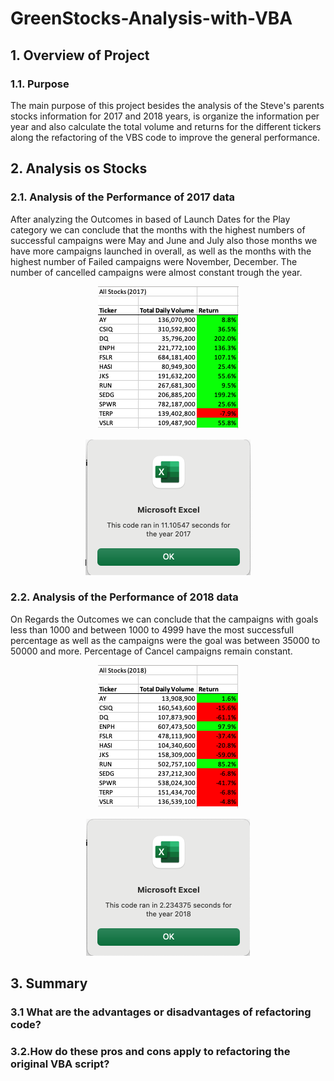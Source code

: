 # GreenStocks-Analysis-with-VBA

## 1. Overview of Project

### 1.1. Purpose
The main purpose of this project besides the analysis of the Steve's parents stocks information for 2017 and 2018 years, is organize the information per year and also calculate the total volume and returns for the different tickers along the refactoring of the VBS code to improve the general performance.

## 2. Analysis os Stocks

### 2.1. Analysis of the Performance of 2017 data
After analyzing the Outcomes in based of Launch Dates for the Play category we can conclude that the months with the highest numbers of successful campaigns were May and June and July also those months we have more campaigns launched in overall, as well as the months with the highest number of Failed campaigns were November, December.
The number of cancelled campaigns were almost constant trough the year.

<p align="center">
  <img  src="Resources/VBA_Challenge_Results2017.png">
</p>

<p align="center">
  <img src="Resources/VBA_Challenge_2017.png">
</p>


### 2.2.  Analysis of the Performance of 2018 data

On Regards the Outcomes we can conclude that the campaigns with goals less than 1000 and between 1000 to 4999 have the most successfull percentage as well as the campaigns were the goal was between 35000 to 50000 and more. Percentage of Cancel campaigns remain constant. 

<p align="center">
  <img  src="Resources/VBA_Challenge_Results2018.png">
</p>

<p align="center">
  <img src="Resources/VBA_Challenge_2018.png">
</p>



## 3. Summary
### 3.1 What are the advantages or disadvantages of refactoring code?



### 3.2.How do these pros and cons apply to refactoring the original VBA script?


